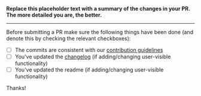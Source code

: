 **Replace this placeholder text with a summary of the changes in your PR.
The more detailed you are, the better.**

-----------------

Before submitting a PR make sure the following things have been done (and denote this
by checking the relevant checkboxes):

- [ ] The commits are consistent with our [contribution guidelines](../blob/master/CONTRIBUTING.md)
- [ ] You've updated the [changelog](../blob/master/CHANGELOG.md) (if adding/changing user-visible functionality)
- [ ] You've updated the readme (if adding/changing user-visible functionality)

Thanks!

